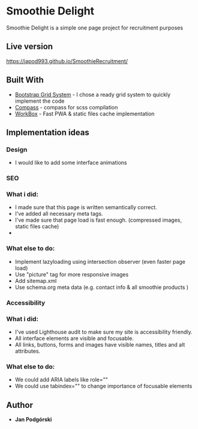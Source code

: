 # Smoothie Delight

Smoothie Delight is a simple one page project for recruitment purposes

## Live version

https://japod993.github.io/SmoothieRecruitment/

## Built With

* [Bootstrap Grid System](https://getbootstrap.com/) - I chose a ready grid system to quickly implement the code
* [Compass](http://compass-style.org/) - compass for scss compilation
* [WorkBox](https://developers.google.com/web/tools/workbox/) - Fast PWA & static files cache implementation

## Implementation ideas

### Design
* I would like to add some interface animations

### SEO

### What i did:
* I made sure that this page is written semantically correct.
* I've added all necessary meta tags.
* I've made sure that page load is fast enough. (compressed images, static files cache)
* 
### What else to do:
* Implement lazyloading using intersection observer (even faster page load)
* Use "picture" tag for more responsive images
* Add sitemap.xml
* Use schema.org meta data (e.g. contact info & all smoothie products )



### Accessibility

### What i did:
* I've used Lighthouse audit to make sure my site is accessibility friendly.
* All interface elements are visible and focusable.
* All links, buttons, forms and images have visible names, titles and alt attributes.

### What else to do:
* We could add ARIA labels like role="" 
* We could use tabindex="" to change importance of focusable elements

## Author

* **Jan Podgórski**